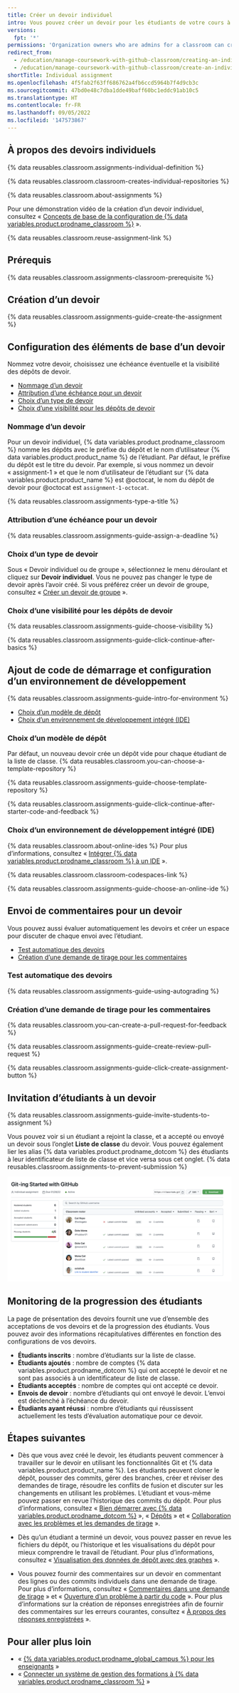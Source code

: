 ```yaml
---
title: Créer un devoir individuel
intro: Vous pouvez créer un devoir pour les étudiants de votre cours à faire individuellement.
versions:
  fpt: '*'
permissions: 'Organization owners who are admins for a classroom can create and manage individual assignments for a classroom. {% data reusables.classroom.classroom-admins-link %}'
redirect_from:
  - /education/manage-coursework-with-github-classroom/creating-an-individual-assignment
  - /education/manage-coursework-with-github-classroom/create-an-individual-assignment
shortTitle: Individual assignment
ms.openlocfilehash: 4f5fab2f63ff686762a4fb6ccd5964b7f4d9cb3c
ms.sourcegitcommit: 47bd0e48c7dba1dde49baff60bc1eddc91ab10c5
ms.translationtype: HT
ms.contentlocale: fr-FR
ms.lasthandoff: 09/05/2022
ms.locfileid: '147573867'
---
```

## À propos des devoirs individuels

{% data reusables.classroom.assignments-individual-definition %}

{% data reusables.classroom.classroom-creates-individual-repositories %}

{% data reusables.classroom.about-assignments %}

Pour une démonstration vidéo de la création d’un devoir individuel, consultez « [Concepts de base de la configuration de {% data variables.product.prodname_classroom %}](/education/manage-coursework-with-github-classroom/basics-of-setting-up-github-classroom) ».

{% data reusables.classroom.reuse-assignment-link %}

## Prérequis

{% data reusables.classroom.assignments-classroom-prerequisite %}

## Création d’un devoir

{% data reusables.classroom.assignments-guide-create-the-assignment %}

## Configuration des éléments de base d’un devoir

Nommez votre devoir, choisissez une échéance éventuelle et la visibilité des dépôts de devoir.

- [Nommage d’un devoir](#naming-an-assignment)
- [Attribution d’une échéance pour un devoir](#assigning-a-deadline-for-an-assignment)
- [Choix d’un type de devoir](#choosing-an-assignment-type)
- [Choix d’une visibilité pour les dépôts de devoir](#choosing-a-visibility-for-assignment-repositories)

### Nommage d’un devoir

Pour un devoir individuel, {% data variables.product.prodname_classroom %} nomme les dépôts avec le préfixe du dépôt et le nom d’utilisateur {% data variables.product.product_name %} de l’étudiant. Par défaut, le préfixe du dépôt est le titre du devoir. Par exemple, si vous nommez un devoir « assignment-1 » et que le nom d’utilisateur de l’étudiant sur {% data variables.product.product_name %} est @octocat, le nom du dépôt de devoir pour @octocat est `assignment-1-octocat`.

{% data reusables.classroom.assignments-type-a-title %}

### Attribution d’une échéance pour un devoir

{% data reusables.classroom.assignments-guide-assign-a-deadline %}

### Choix d’un type de devoir

Sous « Devoir individuel ou de groupe », sélectionnez le menu déroulant et cliquez sur **Devoir individuel**. Vous ne pouvez pas changer le type de devoir après l’avoir créé. Si vous préférez créer un devoir de groupe, consultez « [Créer un devoir de groupe](/education/manage-coursework-with-github-classroom/create-a-group-assignment) ».

### Choix d’une visibilité pour les dépôts de devoir

{% data reusables.classroom.assignments-guide-choose-visibility %}

{% data reusables.classroom.assignments-guide-click-continue-after-basics %}

## Ajout de code de démarrage et configuration d’un environnement de développement

{% data reusables.classroom.assignments-guide-intro-for-environment %}

- [Choix d’un modèle de dépôt](#choosing-a-template-repository)
- [Choix d’un environnement de développement intégré (IDE)](#choosing-an-integrated-development-environment-ide)

### Choix d’un modèle de dépôt

Par défaut, un nouveau devoir crée un dépôt vide pour chaque étudiant de la liste de classe. {% data reusables.classroom.you-can-choose-a-template-repository %}

{% data reusables.classroom.assignments-guide-choose-template-repository %}

{% data reusables.classroom.assignments-guide-click-continue-after-starter-code-and-feedback %}

### Choix d’un environnement de développement intégré (IDE)

{% data reusables.classroom.about-online-ides %} Pour plus d’informations, consultez « [Intégrer {% data variables.product.prodname_classroom %} à un IDE](/education/manage-coursework-with-github-classroom/integrate-github-classroom-with-an-ide) ».

{% data reusables.classroom.classroom-codespaces-link %}

{% data reusables.classroom.assignments-guide-choose-an-online-ide %}

## Envoi de commentaires pour un devoir

Vous pouvez aussi évaluer automatiquement les devoirs et créer un espace pour discuter de chaque envoi avec l’étudiant.

- [Test automatique des devoirs](#testing-assignments-automatically)
- [Création d’une demande de tirage pour les commentaires](#creating-a-pull-request-for-feedback)

### Test automatique des devoirs

{% data reusables.classroom.assignments-guide-using-autograding %}

### Création d’une demande de tirage pour les commentaires

{% data reusables.classroom.you-can-create-a-pull-request-for-feedback %}

{% data reusables.classroom.assignments-guide-create-review-pull-request %}

{% data reusables.classroom.assignments-guide-click-create-assignment-button %}

## Invitation d’étudiants à un devoir

{% data reusables.classroom.assignments-guide-invite-students-to-assignment %}

Vous pouvez voir si un étudiant a rejoint la classe, et a accepté ou envoyé un devoir sous l’onglet **Liste de classe** du devoir. Vous pouvez également lier les alias {% data variables.product.prodname_dotcom %} des étudiants à leur identificateur de liste de classe et vice versa sous cet onglet. {% data reusables.classroom.assignments-to-prevent-submission %}

<div class="procedural-image-wrapper">
  <img alt="Individual assignment" class="procedural-image-wrapper" src="/assets/images/help/classroom/assignment-individual-hero.png">
</div>

## Monitoring de la progression des étudiants
La page de présentation des devoirs fournit une vue d’ensemble des acceptations de vos devoirs et de la progression des étudiants. Vous pouvez avoir des informations récapitulatives différentes en fonction des configurations de vos devoirs.

- **Étudiants inscrits** : nombre d’étudiants sur la liste de classe.
- **Étudiants ajoutés** : nombre de comptes {% data variables.product.prodname_dotcom %} qui ont accepté le devoir et ne sont pas associés à un identificateur de liste de classe.
-  **Étudiants acceptés** : nombre de comptes qui ont accepté ce devoir.
-  **Envois de devoir** : nombre d’étudiants qui ont envoyé le devoir. L’envoi est déclenché à l’échéance du devoir.
-  **Étudiants ayant réussi** : nombre d’étudiants qui réussissent actuellement les tests d’évaluation automatique pour ce devoir.

## Étapes suivantes

- Dès que vous avez créé le devoir, les étudiants peuvent commencer à travailler sur le devoir en utilisant les fonctionnalités Git et {% data variables.product.product_name %}. Les étudiants peuvent cloner le dépôt, pousser des commits, gérer des branches, créer et réviser des demandes de tirage, résoudre les conflits de fusion et discuter sur les changements en utilisant les problèmes. L’étudiant et vous-même pouvez passer en revue l’historique des commits du dépôt. Pour plus d’informations, consultez « [Bien démarrer avec {% data variables.product.prodname_dotcom %}](/github/getting-started-with-github) », « [Dépôts](/repositories) » et « [Collaboration avec les problèmes et les demandes de tirage](/github/collaborating-with-issues-and-pull-requests) ».

- Dès qu’un étudiant a terminé un devoir, vous pouvez passer en revue les fichiers du dépôt, ou l’historique et les visualisations du dépôt pour mieux comprendre le travail de l’étudiant. Pour plus d’informations, consultez « [Visualisation des données de dépôt avec des graphes](/github/visualizing-repository-data-with-graphs) ».

- Vous pouvez fournir des commentaires sur un devoir en commentant des lignes ou des commits individuels dans une demande de tirage. Pour plus d’informations, consultez « [Commentaires dans une demande de tirage](/pull-requests/collaborating-with-pull-requests/reviewing-changes-in-pull-requests/commenting-on-a-pull-request) » et « [Ouverture d’un problème à partir du code](/github/managing-your-work-on-github/opening-an-issue-from-code) ». Pour plus d’informations sur la création de réponses enregistrées afin de fournir des commentaires sur les erreurs courantes, consultez « [À propos des réponses enregistrées](/github/writing-on-github/about-saved-replies) ».

## Pour aller plus loin

- « [{% data variables.product.prodname_global_campus %} pour les enseignants](/education/explore-the-benefits-of-teaching-and-learning-with-github-education/github-global-campus-for-teachers) »
- « [Connecter un système de gestion des formations à {% data variables.product.prodname_classroom %}](/education/manage-coursework-with-github-classroom/connect-a-learning-management-system-to-github-classroom) »
